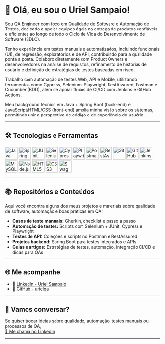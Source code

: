 
# 👋 Olá, eu sou o Uriel Sampaio!

Sou QA Engineer com foco em Qualidade de Software e Automação de Testes, dedicado a apoiar equipes ágeis na entrega de produtos confiáveis e eficientes ao longo de todo o Ciclo de Vida do Desenvolvimento de Software (SDLC).

Tenho experiência em testes manuais e automatizados, incluindo funcionais (UI), de regressão, exploratórios e de API, contribuindo para a qualidade ponta a ponta. Colaboro diretamente com Product Owners e desenvolvedores na análise de requisitos, refinamento de histórias de usuário e definição de estratégias de testes baseadas em risco.

Trabalho com automação de testes Web, API e Mobile, utilizando ferramentas como Cypress, Selenium, Playwright, RestAssured, Postman e Cucumber (BDD), além de apoiar fluxos de CI/CD com Jenkins e GitHub Actions.

Meu background técnico em Java + Spring Boot (back-end) e JavaScript/HTML/CSS (front-end) amplia minha visão sobre os sistemas, permitindo unir a perspectiva de código e de experiência do usuário.

---

## 🛠️ Tecnologias e Ferramentas

<p align="left">
  <img alt="Java" title="Java" width="40px" src="https://cdn.jsdelivr.net/gh/devicons/devicon/icons/java/java-original.svg" />
  <img alt="Spring Boot" title="Spring Boot" width="40px" src="https://cdn.jsdelivr.net/gh/devicons/devicon/icons/spring/spring-original.svg" />
  <img alt="JUnit" title="JUnit" width="40px" src="https://cdn.jsdelivr.net/gh/devicons/devicon/icons/junit/junit-plain.svg" />
  <img alt="Selenium" title="Selenium" width="40px" src="https://cdn.jsdelivr.net/gh/devicons/devicon/icons/selenium/selenium-original.svg" />
  <img alt="Cypress" title="Cypress" width="40px" src="https://cdn.jsdelivr.net/gh/devicons/devicon/icons/cypressio/cypressio-original.svg" />
  <img alt="Playwright" title="Playwright" width="40px" src="https://playwright.dev/img/playwright-logo.svg" />
  <img alt="Postman" title="Postman" width="40px" src="https://cdn.jsdelivr.net/gh/devicons/devicon/icons/postman/postman-original.svg" />
  <img alt="RestAssured" title="RestAssured" width="40px" src="https://avatars.githubusercontent.com/u/19369327?s=200&v=4" />
  <img alt="Git" title="Git" width="40px" src="https://cdn.jsdelivr.net/gh/devicons/devicon/icons/git/git-original.svg" />
  <img alt="GitHub" title="GitHub" width="40px" src="https://cdn.jsdelivr.net/gh/devicons/devicon/icons/github/github-original.svg" />
  <img alt="Jenkins" title="Jenkins" width="40px" src="https://cdn.jsdelivr.net/gh/devicons/devicon/icons/jenkins/jenkins-original.svg" />
  <img alt="MySQL" title="MySQL" width="40px" src="https://cdn.jsdelivr.net/gh/devicons/devicon/icons/mysql/mysql-original.svg" />
  <img alt="Node.js" title="Node.js" width="40px" src="https://cdn.jsdelivr.net/gh/devicons/devicon/icons/nodejs/nodejs-original.svg" />
  <img alt="HTML5" title="HTML5" width="40px" src="https://cdn.jsdelivr.net/gh/devicons/devicon/icons/html5/html5-original.svg" />
  <img alt="CSS3" title="CSS3" width="40px" src="https://cdn.jsdelivr.net/gh/devicons/devicon/icons/css3/css3-original.svg" />
  <img alt="Swagger" title="Swagger" width="40px" src="https://cdn.jsdelivr.net/gh/devicons/devicon/icons/swagger/swagger-original.svg" />
</p>

---

## 📚 Repositórios e Conteúdos

Aqui você encontra alguns dos meus projetos e materiais sobre qualidade de software, automação e boas práticas em QA:

- **Casos de teste manuais:** Gherkin, checklist e passo a passo
- **Automação de testes:** Scripts com Selenium + JUnit, Cypress e Playwright
- **Testes de API:** Coleções e scripts no Postman e RestAssured
- **Projetos backend:** Spring Boot para testes integrados e APIs
- **Guias e artigos:** Estratégias de testes, automação, integração CI/CD e dicas para QAs

---

## 🌐 Me acompanhe

- 💼 [LinkedIn - Uriel Sampaio](https://www.linkedin.com/in/uriel-sampaio-728184356/)
- 🐙 [GitHub - urielqa](https://github.com/urielqa)

---

## 🤝 Vamos conversar?

Se quiser trocar ideias sobre qualidade, automação, testes manuais ou processos de QA,  
[📩 Me chama no LinkedIn](https://www.linkedin.com/in/uriel-sampaio-728184356/)

---
